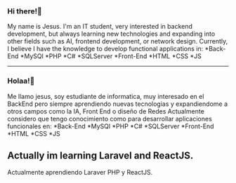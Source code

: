 ### Hi there!👋 
My name is Jesus. I'm an IT student, very interested in backend development, but always learning new technologies and expanding into other fields such as AI, frontend development, or network design. Currently, I believe I have the knowledge to develop functional applications in:
*Back-End
  *MySQl
  *PHP
  *C#
  *SQLServer
*Front-End
  *HTML
  *CSS
  *JS

  ---------------------------------------------------------------
  ### Holaa!👋 
Me llamo jesus, soy estudiante de informatica, muy interesado en el BackEnd pero siempre aprendiendo nuevas tecnologias y expandiendome a otros campos como la IA, Front End o   diseño de Redes
Actualmente considero que tengo conocimiento como para desarrollar aplicaciones funcionales en:
*Back-End
  *MySQl
  *PHP
  *C#
  *SQLServer
*Front-End
  *HTML
  *CSS
  *JS

Actually im learning Laravel and ReactJS.
-----------------------------------------
Actualmente aprendiendo Laraver PHP y ReactJS.

